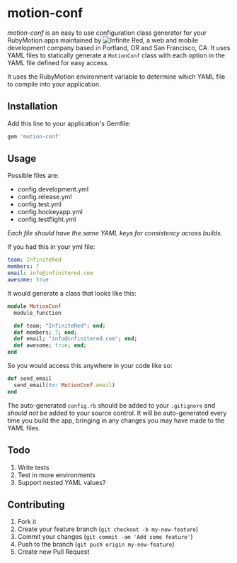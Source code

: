 # motion-conf

_motion-conf_ is an easy to use configuration class generator for your RubyMotion apps maintained by ![Infinite Red](http://infinite.red), a web and mobile development company based in Portland, OR and San Francisco, CA. It uses YAML files to statically generate a `MotionConf` class with each option in the YAML file defined for easy access.

It uses the RubyMotion environment variable to determine which YAML file to compile into your application.

## Installation

Add this line to your application's Gemfile:

```ruby
gem 'motion-conf'
```

## Usage

Possible files are:

 - config.development.yml
 - config.release.yml
 - config.test.yml
 - config.hockeyapp.yml
 - config.testflight.yml

_Each file should have the same YAML keys for consistency across builds._

If you had this in your yml file:

```yml
team: InfiniteRed
members: 7
email: info@infinitered.com
awesome: true
```
It would generate a class that looks like this:

```ruby
module MotionConf
  module_function

  def team; "InfiniteRed"; end;
  def members; 7; end;
  def email; "info@infinitered.com"; end;
  def awesome; true; end;
end
```

So you would access this anywhere in your code like so:

```ruby
def send_email
  send_email(to: MotionConf.email)
end
```

The auto-generated `config.rb` should be added to your `.gitignore` and _should not_ be added to your source control. It will be auto-generated every time you build the app, bringing in any changes you may have made to the YAML files.

## Todo

1. Write tests
2. Test in more environments
3. Support nested YAML values?

## Contributing

1. Fork it
2. Create your feature branch (`git checkout -b my-new-feature`)
3. Commit your changes (`git commit -am 'Add some feature'`)
4. Push to the branch (`git push origin my-new-feature`)
5. Create new Pull Request
